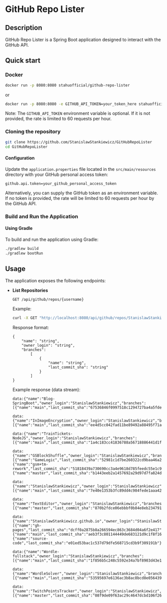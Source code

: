 # GitHub Repo Lister

## Description

GitHub Repo Lister is a Spring Boot application designed to interact with the GitHub API.

## Quick start

### Docker

```bash
docker run -p 8080:8080 stahuofficial/github-repo-lister
```
or

```bash
docker run -p 8080:8080 -e GITHUB_API_TOKEN=your_token_here stahuofficial/github-repo-lister
```

Note: The `GITHUB_API_TOKEN` environment variable is optional. If it is not provided, the rate is limited to 60 requests per hour.

### Cloning the repository

```bash
git clone https://github.com/StanislawStankiewicz/GitHubRepoLister
cd GitHubRepoLister
```

#### Configuration

Update the `application.properties` file located in the `src/main/resources` directory with your GitHub personal access token:

```properties
github.api.token=your_github_personal_access_token
```

Alternatively, you can supply the GitHub token as an environment variable. If no token is provided, the rate will be limited to 60 requests per hour by the GitHub API.

### Build and Run the Application

#### Using Gradle

To build and run the application using Gradle:

```bash
./gradlew build
./gradlew bootRun
```

## Usage

The application exposes the following endpoints:

- **List Repositories**

  ```
  GET /api/github/repos/{username}
  ```

  Example:

  ```bash
  curl -X GET "http://localhost:8080/api/github/repos/StanislawStankiewicz"
  ```
  
  Response format:
  ```
  {
      "name": "string",
      "owner_login": "string",
      "branches": 
          [
              {
                  "name": "string",
                  "last_commit_sha": "string"
              }
          ]
  }
  ```

  Example response (data stream):

  ```
  data:{"name":"Blog-SpringBoot","owner_login":"StanislawStankiewicz","branches":[{"name":"main","last_commit_sha":"67536846f0997518c1294727ba4a5fdedc5b530c"}]}

  data:{"name":"InImageEncryption","owner_login":"StanislawStankiewicz","branches":[{"name":"main","last_commit_sha":"ee4d5cc042fad11be89492a88495f71aacf38767"}]}

  data:{"name":"TrainTickets-NodeJS","owner_login":"StanislawStankiewicz","branches":[{"name":"main","last_commit_sha":"1a4c183cc41836788a56718886441d1fda1ebc12"}]}

  data:{"name":"GSBlockShuffle","owner_login":"StanislawStankiewicz","branches":[{"name":"GameLogic","last_commit_sha":"52981c1d7be260322cd9baa46a28cd7256054264"},{"name":"gsm+tm-rework","last_commit_sha":"51818439a730690cc3a4e9618d785feedc55e1c9"},{"name":"master","last_commit_sha":"b1443eeb2a1457692a29d97d7fa824d15664209f"}]}

  data:{"name":"StanislawStankiewicz","owner_login":"StanislawStankiewicz","branches":[{"name":"main","last_commit_sha":"7e40e1353b3fc89dd4c984fede1aaa42427b2031"}]}

  data:{"name":"TextEditor","owner_login":"StanislawStankiewicz","branches":[{"name":"master","last_commit_sha":"870b2fdce06ebbbf0b84e8eb2347918c477a8f9b"}]}

  data:{"name":"StanislawStankiewicz.github.io","owner_login":"StanislawStankiewicz","branches":[{"name":"gh-pages","last_commit_sha":"dcff0a2875b8a266594ec863c3684d04a6f2e417"},{"name":"main","last_commit_sha":"aeb3f3c801144449de683121d9c1f8f1638dc6f3"},{"name":"source-code","last_commit_sha":"e01ed53bac1c537d79dfe568715cd3b9f309191b"}]}

  data:{"name":"Wordle-fullstack","owner_login":"StanislawStankiewicz","branches":[{"name":"main","last_commit_sha":"1f856b5c248c5592e34a7bf8903d43e1fd44d1e0"}]}

  data:{"name":"WordleSolver","owner_login":"StanislawStankiewicz","branches":[{"name":"main","last_commit_sha":"53595697e6136ac3b8ac8bcd8e0564392d3ccda7"}]}

  data:{"name":"TwitchPointsTracker","owner_login":"StanislawStankiewicz","branches":[{"name":"master","last_commit_sha":"08f9de09f63ac29c4647dcbd106f262eb16688f0"}]}
  ```
